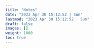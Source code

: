 ```yaml
---
title: "Notes"
date: "2023 Apr 30 15:12:52 | Sun"
lastmod: "2023 Apr 30 15:12:52 | Sun"
draft: false
images: []
weight: 1000
toc: true
---
```

